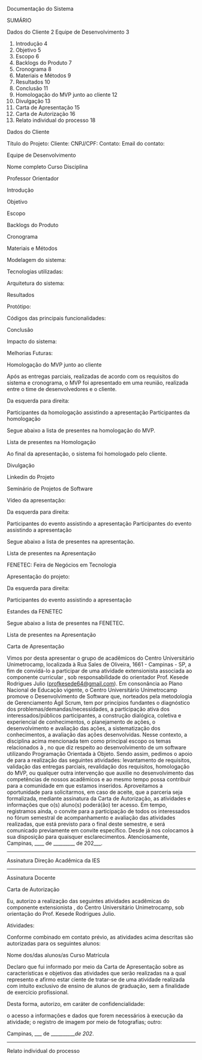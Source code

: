 
Documentação do Sistema


SUMÁRIO

Dados do Cliente	2
Equipe de Desenvolvimento	3
1. Introdução	4
2. Objetivo	5
3. Escopo	6
4. Backlogs do Produto	7
5. Cronograma	8
6. Materiais e Métodos	9
7. Resultados	10
8. Conclusão	11
9. Homologação do MVP junto ao cliente	12
10. Divulgação	13
11. Carta de Apresentação	15
12. Carta de Autorização	16
13. Relato individual do processo	18







Dados do Cliente

Título do Projeto:
Cliente: 
CNPJ/CPF: 
Contato: 
Email do contato:


Equipe de Desenvolvimento 

Nome completo
Curso
Disciplina



Professor Orientador



Introdução





Objetivo




Escopo



Backlogs do Produto




Cronograma




Materiais e Métodos



Modelagem do sistema: 

Tecnologias utilizadas: 

Arquitetura do sistema: 


Resultados


Protótipo: 

Códigos das principais funcionalidades: 


Conclusão


Impacto do sistema:

Melhorias Futuras:


Homologação do MVP junto ao cliente


Após as entregas parciais, realizadas de acordo com os requisitos do sistema  e cronograma, o MVP foi apresentado em uma reunião, realizada entre o time de desenvolvedores e o cliente.




Da esquerda para direita: 

Participantes da homologação assistindo a apresentação
Participantes da homologação


Segue abaixo a lista de presentes na homologação do MVP.

Lista de presentes na Homologação



Ao final da apresentação, o sistema  foi homologado pelo cliente.

Divulgação


Linkedin do Projeto





Seminário de Projetos de Software

Vídeo da apresentação:


Da esquerda para direita:

Participantes do evento assistindo a apresentação
Participantes do evento assistindo a apresentação


Segue abaixo a lista de presentes na apresentação.

Lista de presentes na Apresentação


FENETEC: Feira de Negócios em Tecnologia

Apresentação do projeto: 


Da esquerda para direita: 

Participantes do evento assistindo a apresentação

Estandes da FENETEC


Segue abaixo a lista de presentes na FENETEC.

Lista de presentes na Apresentação















Carta de Apresentação

Vimos por desta apresentar o grupo de acadêmicos do Centro Universitário Unimetrocamp, localizada à Rua Sales de Oliveira, 1661 - Campinas - SP, a fim de convidá-lo a participar de uma atividade extensionista associada ao componente curricular , sob responsabilidade do orientador Prof. Kesede Rodrigues Julio (profkesede64@gmail.com).
Em consonância ao Plano Nacional de Educação vigente, o Centro Universitário Unimetrocamp promove o Desenvolvimento de Software que, norteados pela metodologia de Gerenciamento Ágil Scrum, tem por princípios fundantes o diagnóstico dos problemas/demandas/necessidades, a participação ativa dos interessados/públicos participantes, a construção dialógica, coletiva e experiencial de conhecimentos, o planejamento de ações, o desenvolvimento e avaliação das ações, a sistematização dos conhecimentos, a avaliação das ações desenvolvidas.
Nesse contexto, a disciplina acima mencionada tem como principal escopo os temas relacionados à , no que diz respeito ao desenvolvimento de um software utilizando Programação Orientada à Objeto.
Sendo assim, pedimos o apoio de  para a realização das seguintes atividades: levantamento de requisitos, validação das entregas parciais, revalidação dos requisitos, homologação do MVP, ou qualquer outra intervenção que auxilie no desenvolvimento das competências de nossos acadêmicos e ao mesmo tempo possa contribuir para a comunidade em que estamos inseridos.
Aproveitamos a oportunidade para solicitarmos, em caso de aceite, que a parceria seja formalizada, mediante assinatura da Carta de Autorização, as atividades e informações que o(s) aluno(s) poderá(ão) ter acesso.
Em tempo, registramos ainda, o convite para a participação de todos os interessados no fórum semestral de acompanhamento e avaliação das atividades realizadas, que está previsto para o final deste semestre, e será comunicado previamente em convite específico.
Desde já nos colocamos à sua disposição para quaisquer esclarecimentos.
Atenciosamente,
Campinas, ____ de _________ de 202___.

____________________________________
Assinatura Direção Acadêmica da IES
 
____________________________________
Assinatura Docente


Carta de Autorização

Eu, autorizo a realização das seguintes atividades acadêmicas do componente extensionista , do Centro Universitário Unimetrocamp, sob orientação do Prof. Kesede Rodrigues Julio.
 
Atividades:
 
 
 
 

Conforme combinado em contato prévio, as atividades acima descritas são autorizadas para os seguintes alunos:
 
Nome dos/das alunos/as
Curso
Matrícula
 
 
 
 
 
 
 
 
 
 
 
 







 
Declaro que fui informado por meio da Carta de Apresentação sobre as características e objetivos das atividades que serão realizadas na  a qual represento e afirmo estar ciente de tratar-se de uma atividade realizada com intuito exclusivo de ensino de alunos de graduação, sem a finalidade de exercício profissional.
 
Desta forma, autorizo, em caráter de confidencialidade:
 
 o acesso a informações e dados que forem necessários à execução da atividade;
 o registro de imagem por meio de fotografias;
 outro:
 
 
Campinas, ___ de ___________de 202_.
 
___________________________________________________________________


Relato individual do processo
